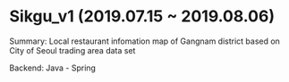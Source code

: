 # Sikgu_v1 (2019.07.15 ~ 2019.08.06)
Summary: Local restaurant infomation map of Gangnam district based on City of Seoul trading area data set

Backend: Java - Spring
